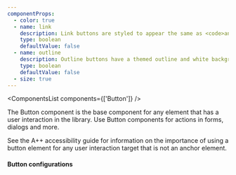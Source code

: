 ```yaml
---
componentProps:
  - color: true
  - name: link
    description: Link buttons are styled to appear the same as <code>anchor</code> elements.
    type: boolean
    defaultValue: false
  - name: outline
    description: Outline buttons have a themed outline and white background appearance.
    type: boolean
    defaultValue: false
  - size: true
---
```

<ComponentsList components={['Button']} />

The Button component is the base component for any element that has a user
interaction in the library. Use Button components for actions in forms, dialogs
and more.

See the <Link to="/concepts/accessibility">A++ accessibility guide</Link> for
information on the importance of using a button element for any user interaction
target that is not an anchor element.

#### Button configurations

<ButtonsDemo />

<PropsDocs componentProps={componentProps} themeColors size />
